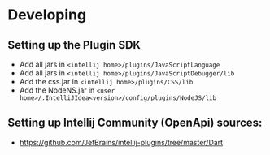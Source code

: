 # Developing

## Setting up the Plugin SDK
- Add all jars in `<intellij home>/plugins/JavaScriptLanguage`
- Add all jars in `<intellij home>/plugins/JavaScriptDebugger/lib`
- Add the css.jar in `<intellij home>/plugins/CSS/lib`
- Add the NodeNS.jar in `<user home>/.IntelliJIdea<version>/config/plugins/NodeJS/lib`

## Setting up Intellij Community (OpenApi) sources:
- https://github.com/JetBrains/intellij-plugins/tree/master/Dart